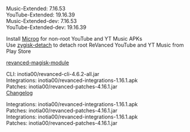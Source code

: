 Music-Extended: 7.16.53  
YouTube-Extended: 19.16.39  
Music-Extended-dev: 7.16.53  
YouTube-Extended-dev: 19.16.39  

Install [Microg](https://github.com/ReVanced/GmsCore/releases) for non-root YouTube and YT Music APKs  
Use [zygisk-detach](https://github.com/j-hc/zygisk-detach) to detach root ReVanced YouTube and YT Music from Play Store  

[revanced-magisk-module](https://github.com/j-hc/revanced-magisk-module)
  
CLI: inotia00/revanced-cli-4.6.2-all.jar  
Integrations: inotia00/revanced-integrations-1.16.1.apk  
Patches: inotia00/revanced-patches-4.16.1.jar  
[Changelog](https://github.com/inotia00/revanced-patches/releases/tag/v4.16.1)

Integrations: inotia00/revanced-integrations-1.16.1.apk  
Patches: inotia00/revanced-patches-4.16.1.jar  
Integrations: inotia00/revanced-integrations-1.16.1.apk  
Patches: inotia00/revanced-patches-4.16.1.jar    
